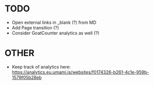 # TODO

- Open external links in _blank (?) from MD
- Add Page transition (?)
- Consider GoatCounter analytics as well (?)

# OTHER
- Keep track of analytics here: https://analytics.eu.umami.is/websites/f0174326-b261-4c1e-959b-1579f05b28eb

